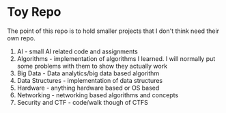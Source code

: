 # Toy Repo

The point of this repo is to hold smaller projects that I don't think need their own repo.

1. AI - small AI related code and assignments
2. Algorithms - implementation of algorithms I learned. I will normally put some problems with them to show they actually work
3. Big Data - Data analytics/big data based algorithm
4. Data Structures - implementation of data structures
5. Hardware - anything hardware based or OS based
6. Networking - networking based algorithms and concepts
7. Security and CTF - code/walk though of CTFS


